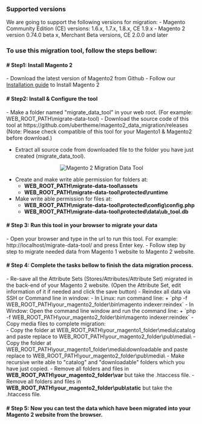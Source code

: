 <h3>Supported versions</h3>
We are going to support the following versions for migration:
- Magento Community Edition (CE) versions: 1.6.x, 1.7.x, 1.8.x, CE 1.9.x
- Magento 2 version 0.74.0 beta x, Merchant Beta versions, CE 2.0.0 and later

<h3>To use this migration tool, follow the steps bellow:</h3>

<h4># Step1: Install Magento 2</h4>
- Download the latest version of Magento2 from Github
- Follow our <a href="http://www.ubertheme.com/magento-news/magento-2-0-installation-guide/">Installation guide</a> to Install Magento 2

<h4># Step2: Install & Configure the tool</h4>
- Make a folder named "migrate_data_tool" in your web root. (For example: WEB_ROOT_PATH\migrate-data-tool)
- Download the source code of this tool at https://github.com/ubertheme/magento2_data_migration/releases
  (Note: Please check compatible of this tool for your Magento1 & Magento2 before download.)
    
- Extract all source code from downloaded file to the folder you have just created (migrate_data_tool).
<div class="center">
<p align="center"><img src="http://joomlart.s3.amazonaws.com/images/userguide/jm_tips/migrationData/migrate.jpg" alt="Magento 2 Migration Data Tool" /></p>
</div>

- Create and make write able permission for folders at:
    - <strong>WEB_ROOT_PATH\migrate-data-tool\assets </strong>
    - <strong>WEB_ROOT_PATH\migrate-data-tool\protected\runtime </strong>
- Make write able permission for files at:
    - <strong>WEB_ROOT_PATH\migrate-data-tool\protected\config\config.php </strong>
    - <strong>WEB_ROOT_PATH\migrate-data-tool\protected\data\ub_tool.db </strong>
    
<h4># Step 3: Run this tool in your browser to migrate your data</h4>
- Open your browser and type in the url to run this tool.
For example: http://localhost/migrate-data-tool/ and press Enter key.
- Follow step by step to migrate needed data from Magento 1 website to Magento 2 website.

<h4># Step 4: Complete the tasks bellow to finish the data migration process.</h4>
- Re-save all the Attribute Sets (Stores/Attributes/Attribute Set) migrated in the back-end of your Magento 2 website. (Open the Attribute Set, edit information of it if needed and click the save button)
- Reindex all data via SSH or Command line in window:
    - In Linux: run command line:
        + `php -f WEB_ROOT_PATH\your_magento2_folder\bin\magento indexer:reindex`
    - In Window: Open the command line window and run the command line:
        + `php -f WEB_ROOT_PATH\your_magento2_folder\bin\magento indexer:reindex`
- Copy media files to complete migration:<br/>
  - Copy the folder at WEB_ROOT_PATH\your_magento1_folder\media\catalog and paste replace to WEB_ROOT_PATH\your_magento2_folder\pub\media\
  - Copy the folder at WEB_ROOT_PATH\your_magento1_folder\media\downloadable and paste replace to WEB_ROOT_PATH\your_magento2_folder\pub\media\
  - Make recursive write able to "catalog" and "downloadable" folders which you have just copied.
- Remove all folders and files in <strong>WEB_ROOT_PATH\your_magento2_folder\var</strong> but take the .htaccess file.
- Remove all folders and files in <strong>WEB_ROOT_PATH\your_magento2_folder\pub\static</strong> but take the .htaccess file.

<h4># Step 5: Now you can test the data which have been migrated into your Magento 2 website from the browser.</h4>
